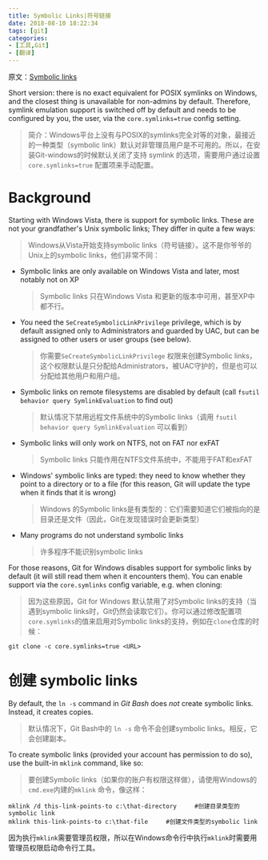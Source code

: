 ```yaml
---
title: Symbolic Links|符号链接
date: 2018-08-10 18:22:34
tags: [git]
categories: 
- [工具,Git]
- [翻译]
---
```




原文：[Symbolic links](https://github.com/git-for-windows/git/wiki/Symbolic-Links)

Short version: there is no exact equivalent for POSIX symlinks on Windows, and the closest thing is unavailable for non-admins by default. Therefore, symlink emulation support is switched off by default and needs to be configured by you, the user, via the `core.symlinks=true` config setting.

>  简介：Windows平台上没有与POSIX的symlinks完全对等的对象，最接近的一种类型（symbolic link）默认对非管理员用户是不可用的。所以，在安装Git-windows的时候默认关闭了支持 symlink 的选项，需要用户通过设置 `core.symlinks=true`  配置项来手动配置。 

<!--more-->

# Background

Starting with Windows Vista, there is support for symbolic links. These are not your grandfather's Unix symbolic links; They differ in quite a few ways:

> Windows从Vista开始支持symbolic links（符号链接）。这不是你爷爷的Unix上的symbolic links，他们非常不同：

- Symbolic links are only available on Windows Vista and later, most notably not on XP

  > Symbolic links 只在Windows Vista 和更新的版本中可用，甚至XP中都不行。

- You need the `SeCreateSymbolicLinkPrivilege` privilege, which is by default assigned only to Administrators and guarded by UAC, but can be assigned to other users or user groups (see below).

  > 你需要`SeCreateSymbolicLinkPrivilege` 权限来创建Symbolic links，这个权限默认是只分配给Administrators，被UAC守护的，但是也可以分配给其他用户和用户组。

- Symbolic links on remote filesystems are disabled by default (call `fsutil behavior query SymlinkEvaluation` to find out)

  > 默认情况下禁用远程文件系统中的Symbolic links（调用 `fsutil behavior query SymlinkEvaluation` 可以看到）

- Symbolic links will only work on NTFS, not on FAT nor exFAT

  > Symbolic links 只能作用在NTFS文件系统中，不能用于FAT和exFAT

- Windows' symbolic links are typed: they need to know whether they point to a directory or to a file (for this reason, Git will update the type when it finds that it is wrong)

  > Windows 的Symbolic links是有类型的：它们需要知道它们被指向的是目录还是文件（因此，Git在发现错误时会更新类型）

- Many programs do not understand symbolic links

  > 许多程序不能识别symbolic links

For those reasons, Git for Windows disables support for symbolic links by default (it will still read them when it encounters them). You can enable support via the `core.symlinks` config variable, e.g. when cloning:

> 因为这些原因，Git for Windows 默认禁用了对Symbolic links的支持（当遇到symbolic links时，Git仍然会读取它们）。你可以通过修改配置项`core.symlinks`的值来启用对Symbolic links的支持，例如在`clone`仓库的时候：

```
git clone -c core.symlinks=true <URL>
```

# 创建 symbolic links

By default, the `ln -s` command in *Git Bash* does *not* create symbolic links. Instead, it creates copies.

> 默认情况下，Git Bash中的 `ln -s` 命令不会创建symbolic links。相反，它会创建副本。

To create symbolic links (provided your account has permission to do so), use the built-in `mklink` command, like so:

> 要创建Symbolic links（如果你的账户有权限这样做），请使用Windows的`cmd.exe`内建的`mklink` 命令，像这样：

```shell
mklink /d this-link-points-to c:\that-directory 	#创建目录类型的symbolic link
mklink this-link-points-to c:\that-file		#创建文件类型的symbolic link
```

因为执行`mklink`需要管理员权限，所以在Windows命令行中执行`mklink`时需要用管理员权限启动命令行工具。